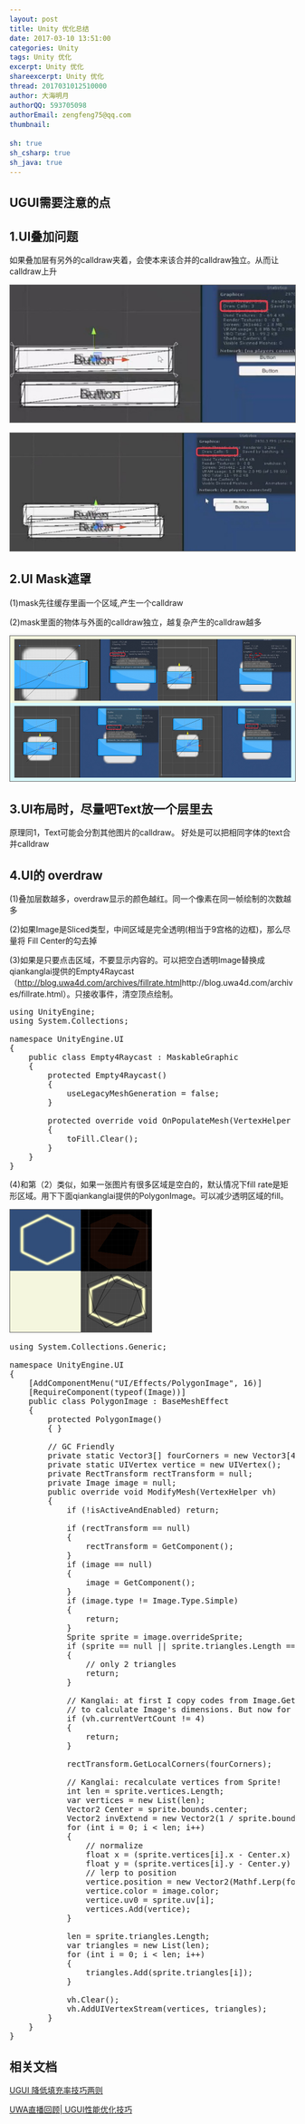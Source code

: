 ```yaml
---
layout: post
title: Unity 优化总结
date: 2017-03-10 13:51:00
categories: Unity
tags: Unity 优化
excerpt: Unity 优化
shareexcerpt: Unity 优化
thread: 2017031012510000
author: 大海明月
authorQQ: 593705098
authorEmail: zengfeng75@qq.com
thumbnail:

sh: true
sh_csharp: true
sh_java: true
---
```



<h2 class="nav1">UGUI需要注意的点 </h2>
<h2 class="nav2">1.UI叠加问题 </h2>
<p>如果叠加层有另外的calldraw夹着，会使本来该合并的calldraw独立。从而让calldraw上升</p>

<p><img src="/assets/docpic/unity_ui_calldraw_1.png" style="border: solid 1px #666;" /></p>
<p><img src="/assets/docpic/unity_ui_calldraw_2.png" style="border: solid 1px #666;" /></p>


<h2 class="nav2">2.UI Mask遮罩 </h2>
<p>(1)mask先往缓存里画一个区域,产生一个calldraw</p>
<p>(2)mask里面的物体与外面的calldraw独立，越复杂产生的calldraw越多</p>
<p><img src="/assets/docpic/unity_ui_mask.jpg" style="border: solid 1px #666;" /></p>


<h2 class="nav2">3.UI布局时，尽量吧Text放一个层里去</h2>
<p>原理同1，Text可能会分割其他图片的calldraw。 好处是可以把相同字体的text合并calldraw</p>

<h2 class="nav2">4.UI的 overdraw</h2>
<p>(1)叠加层数越多，overdraw显示的颜色越红。同一个像素在同一帧绘制的次数越多</p>
<p>(2)如果Image是Sliced类型，中间区域是完全透明(相当于9宫格的边框)，那么尽量将 Fill Center的勾去掉</p>
<p>(3)如果是只要点击区域，不要显示内容的。可以把空白透明Image替换成qiankanglai提供的Empty4Raycast （<a target="_blank" href="http://blog.uwa4d.com/archives/fillrate.html">http://blog.uwa4d.com/archives/fillrate.html</a>http://blog.uwa4d.com/archives/fillrate.html）。只接收事件，清空顶点绘制。</p>


<pre class="brush: csharp; ">
using UnityEngine;
using System.Collections;

namespace UnityEngine.UI
{
    public class Empty4Raycast : MaskableGraphic
    {
        protected Empty4Raycast()
        {
            useLegacyMeshGeneration = false;
        }

        protected override void OnPopulateMesh(VertexHelper toFill)
        {
            toFill.Clear();
        }
    }
}
</pre>


<p>(4)和第（2）类似，如果一张图片有很多区域是空白的，默认情况下fill rate是矩形区域。用下下面qiankanglai提供的PolygonImage。可以减少透明区域的fill。</p>

<p><img src="/assets/docpic/unity_ui_overdraw_2.png" style="border: solid 1px #666;" /></p>

<pre class="brush: csharp; ">
using System.Collections.Generic;

namespace UnityEngine.UI
{
    [AddComponentMenu("UI/Effects/PolygonImage", 16)]
    [RequireComponent(typeof(Image))]
    public class PolygonImage : BaseMeshEffect
    {
        protected PolygonImage()
        { }

        // GC Friendly
        private static Vector3[] fourCorners = new Vector3[4];
        private static UIVertex vertice = new UIVertex();
        private RectTransform rectTransform = null;
        private Image image = null;
        public override void ModifyMesh(VertexHelper vh)
        {
            if (!isActiveAndEnabled) return;

            if (rectTransform == null)
            {
                rectTransform = GetComponent<RectTransform>();
            }
            if (image == null)
            {
                image = GetComponent<Image>();
            }
            if (image.type != Image.Type.Simple)
            {
                return;
            }
            Sprite sprite = image.overrideSprite;
            if (sprite == null || sprite.triangles.Length == 6)
            {
                // only 2 triangles
                return;
            }

            // Kanglai: at first I copy codes from Image.GetDrawingDimensions
            // to calculate Image's dimensions. But now for easy to read, I just take usage of corners.
            if (vh.currentVertCount != 4)
            {
                return;
            }

            rectTransform.GetLocalCorners(fourCorners);

            // Kanglai: recalculate vertices from Sprite!
            int len = sprite.vertices.Length;
            var vertices = new List<UIVertex>(len);
            Vector2 Center = sprite.bounds.center;
            Vector2 invExtend = new Vector2(1 / sprite.bounds.size.x, 1 / sprite.bounds.size.y);
            for (int i = 0; i < len; i++)
            {
                // normalize
                float x = (sprite.vertices[i].x - Center.x) * invExtend.x + 0.5f;
                float y = (sprite.vertices[i].y - Center.y) * invExtend.y + 0.5f;
                // lerp to position
                vertice.position = new Vector2(Mathf.Lerp(fourCorners[0].x, fourCorners[2].x, x), Mathf.Lerp(fourCorners[0].y, fourCorners[2].y, y));
                vertice.color = image.color;
                vertice.uv0 = sprite.uv[i];
                vertices.Add(vertice);
            }

            len = sprite.triangles.Length;
            var triangles = new List<int>(len);
            for (int i = 0; i < len; i++)
            {
                triangles.Add(sprite.triangles[i]);
            }

            vh.Clear();
            vh.AddUIVertexStream(vertices, triangles);
        }
    }
}
</pre>



<h2 class="nav1">相关文档</h2>
<p><a target="_blank" href="http://blog.uwa4d.com/archives/fillrate.html">UGUI 降低填充率技巧两则</a></p>
<p><a target="_blank" href="https://v.qq.com/x/page/r0329jx2ijw.html">UWA直播回顾| UGUI性能优化技巧</a></p>